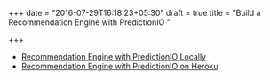 +++
date = "2016-07-29T16:18:23+05:30"
draft = true
title = "Build a Recommendation Engine with PredictionIO "

+++

* [Recommendation Engine with PredictionIO Locally](index_local)
* [Recommendation Engine with PredictionIO on Heroku](index_heroku)